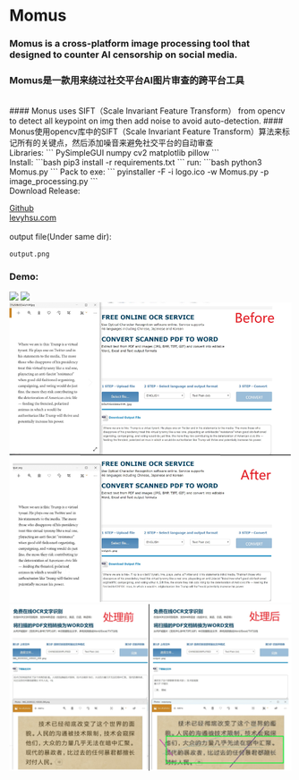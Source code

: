 # Momus
### Momus is a cross-platform image processing tool that designed to counter AI censorship on social media.
### Momus是一款用来绕过社交平台AI图片审查的跨平台工具
<br/>
#### Monus uses SIFT（Scale Invariant Feature Transform） from opencv to detect all keypoint on img then add noise to avoid auto-detection.
#### Monus使用opencv库中的SIFT（Scale Invariant Feature Transform）算法来标记所有的关键点，然后添加噪音来避免社交平台的自动审查
<br/>
Libraries:
```
PySimpleGUI
numpy
cv2
matplotlib
pillow
```
<br/>
Install:
```bash
pip3 install -r requirements.txt
```
run:
```bash
python3 Momus.py
```
Pack to exe:
```
pyinstaller -F -i logo.ico -w Momus.py -p image_processing.py
```
<br/>
Download Release:

[Github](https://github.com/LevyHsu/Momus/releases)<br/>
[levyhsu.com](https://levyhsu.com/uploads/Momus.exe)
<br/>
<br/>
output file(Under same dir):
```
output.png
```

### Demo:
![](Demo/Momus_Demo.gif)
![](Demo/Momus_Demo_2.gif)
![](Demo/Merge2.jpg)
![](Demo/Merge.jpg)

